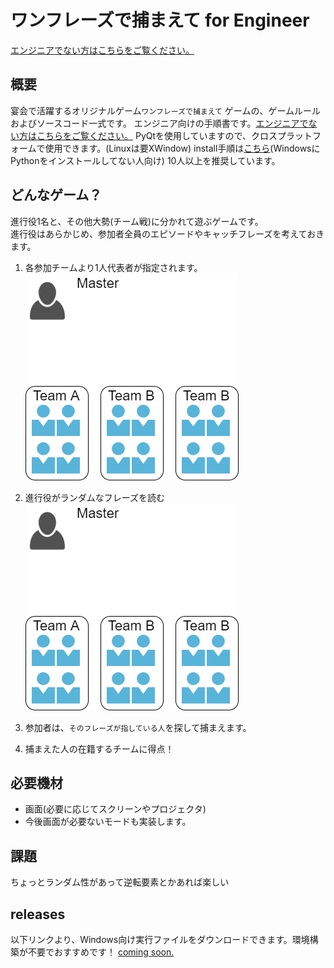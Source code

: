 # ワンフレーズで捕まえて for Engineer

[エンジニアでない方はこちらをご覧ください。](README.md)

## 概要

宴会で活躍するオリジナルゲーム`ワンフレーズで捕まえて` ゲームの、ゲームルールおよびソースコード一式です。
エンジニア向けの手順書です。[エンジニアでない方はこちらをご覧ください。](README.md)
PyQtを使用していますので、クロスプラットフォームで使用できます。(Linuxは要XWindow)
install手順は[こちら](installation.md)(WindowsにPythonをインストールしてない人向け)
10人以上を推奨しています。

## どんなゲーム？

進行役1名と、その他大勢(チーム戦)に分かれて遊ぶゲームです。  
進行役はあらかじめ、参加者全員のエピソードやキャッチフレーズを考えておきます。  
1. 各参加チームより1人代表者が指定されます。
![rye0](imgs/rye0.png)
1. 進行役がランダムなフレーズを読む
![rye0](imgs/rye0.png)

1. 参加者は、`そのフレーズが指している人`を探して捕まえます。

1. 捕まえた人の在籍するチームに得点！

## 必要機材

* 画面(必要に応じてスクリーンやプロジェクタ)
* 今後画面が必要ないモードも実装します。

## 課題

ちょっとランダム性があって逆転要素とかあれば楽しい

## releases

以下リンクより、Windows向け実行ファイルをダウンロードできます。環境構築が不要でおすすめです！
[coming soon.](https://google.com)

